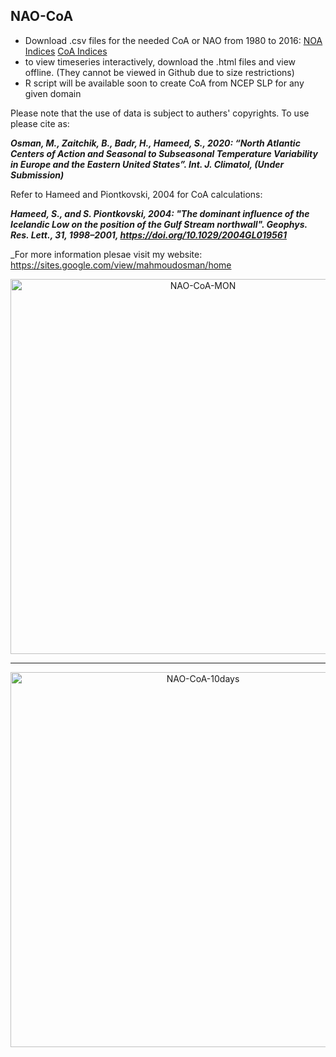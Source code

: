 ## NAO-CoA

- Download .csv files for the needed CoA or NAO from 1980 to 2016:
[NOA Indices](/NAO/)
[CoA Indices](/CoA/)
- to view timeseries interactively, download the .html files and view offline. (They cannot be viewed in Github due to size restrictions)
- R script will be available soon to create CoA from NCEP SLP for any given domain

Please note that the use of data is subject to authers' copyrights. To use please cite as:

_**Osman, M., Zaitchik, B., Badr, H., Hameed, S., 2020: “North Atlantic Centers of Action and Seasonal to Subseasonal Temperature Variability in Europe and the Eastern United States”. Int. J. Climatol, (Under Submission)**_  

Refer to Hameed and Piontkovski, 2004 for CoA calculations:

_**Hameed, S., and S. Piontkovski, 2004: "The dominant influence of the Icelandic Low on the position of the Gulf Stream northwall". Geophys. Res. Lett., 31, 1998–2001, https://doi.org/10.1029/2004GL019561**_

_For more information plesae visit my website: <https://sites.google.com/view/mahmoudosman/home>

<div>
    <a href="https://plotly.com/~mosman7/13/?share_key=scPOdtUOTnERmeSK85YE0q" target="_blank" title="NAO-CoA-MON" style="display: block; text-align: center;"><img src="https://plotly.com/~mosman7/13.png?share_key=scPOdtUOTnERmeSK85YE0q" alt="NAO-CoA-MON" style="max-width: 100%;width: 600px;"  width="600" onerror="this.onerror=null;this.src='https://plotly.com/404.png';" /></a>
</div>  

*******

<div>
    <a href="https://plotly.com/~mosman7/15/?share_key=4LZ59mxVLFnFiyexfxlk41" target="_blank" title="NAO-CoA-10days" style="display: block; text-align: center;"><img src="https://plotly.com/~mosman7/15.png?share_key=4LZ59mxVLFnFiyexfxlk41" alt="NAO-CoA-10days" style="max-width: 100%;width: 600px;"  width="600" onerror="this.onerror=null;this.src='https://plotly.com/404.png';" /></a>
</div>  
